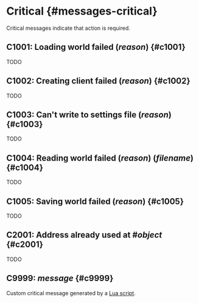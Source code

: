 # Critical {#messages-critical}

Critical messages indicate that action is required.


## C1001: Loading world failed (*reason*) {#c1001}

TODO


## C1002: Creating client failed (*reason*) {#c1002}

TODO


## C1003: Can't write to settings file (*reason*) {#c1003}

TODO


## C1004: Reading world failed (*reason*) (*filename*) {#c1004}

TODO


## C1005: Saving world failed (*reason*) {#c1005}

TODO


## C2001: Address already used at #*object* {#c2001}

TODO

## C9999: *message* {#c9999}

Custom critical message generated by a [Lua script](../scripting.md).
